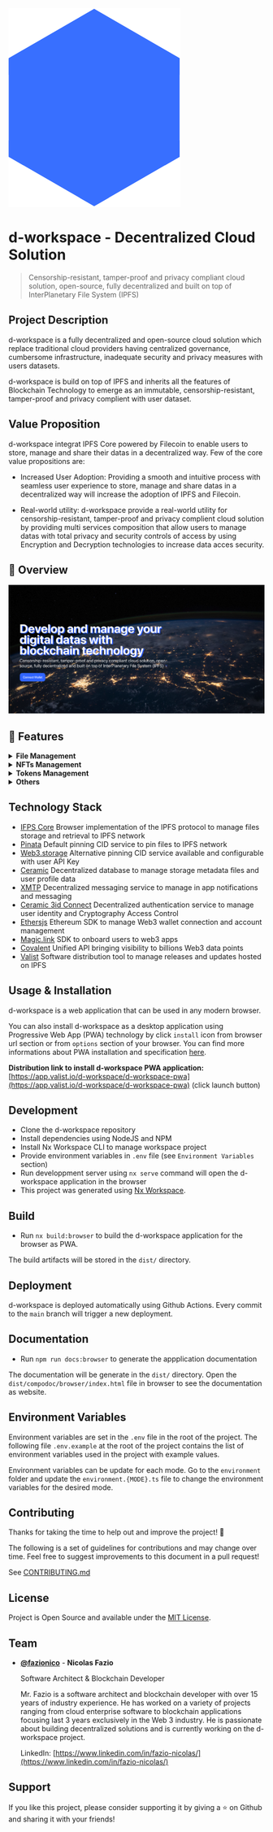 <img src="./apps/browser/src/assets/images/logo-colored.svg" />

# d-workspace - Decentralized Cloud Solution 

> Censorship-resistant, tamper-proof and privacy compliant cloud solution, open-source, fully decentralized and built on top of InterPlanetary File System (IPFS) 

## Project Description
d-workspace is a fully decentralized and open-source cloud solution which replace traditional cloud providers having centralized governance, cumbersome infrastructure, inadequate security and privacy measures with users datasets. 

d-workspace is build on top of IPFS and inherits all the features of Blockchain Technology to emerge as an immutable, censorship-resistant, tamper-proof and privacy complient with user dataset.

## Value Proposition
d-workspace integrat IPFS Core powered by Filecoin to enable users to store, manage and share their datas in a decentralized way. Few of the core value propositions are:

- Increased User Adoption: 
  Providing a smooth and intuitive process with seamless user experience to store, manage and share datas in a decentralized way will increase the adoption of IPFS and Filecoin.

- Real-world utility: 
  d-workspace provide a real-world utility for censorship-resistant, tamper-proof and privacy complient cloud solution by providing multi services composition that allow users to manage datas with total privacy and security controls of access by using Encryption and Decryption technologies to increase data acces security.

## 👀 Overview

<img src="./tools/images/d-workspace-screenshot-001.png" />

## 🚀 Features

<details>
  <summary><b>File Management</b></summary>

  - [x] Create folder
  - [x] Delete folder
  - [x] Rename folder
  - [x] Move folder
  - [x] List files from folder
  - [x] Search files in folder
  - [x] Upload files to specific folder
  - [x] Download file
  - [x] Delete file
  - [x] Rename file
  - [x] Move file
  - [x] Share copy file with public url link
  - [x] Download page for public IPFS hosted file
  - [x] Share copy file with custom access controls
  - [x] Notify user from shared encrypted file
  - [x] Preview file in app

</details>

<details>
  <summary><b>NFTs Management</b></summary>

  - [x] List NFTs from connected wallet
  - [x] Preview NFTs detail information
  - [x] Search NFTs by name
  - [x] Filter NFTs by chain

</details>

<details>
  <summary><b>Tokens Management</b></summary>

  - [x] List tokens from connected wallet
  - [x] List tokens from others wallet (watch mode)
  - [x] Get realtime tokens price
  - [x] Display tokens price 24h change in percents

</details>

<details>
  <summary><b>Others</b></summary>

  - [x] EVM chain support
  - [x] Shared file Notifications
  - [x] Data encryption 
  - [x] Files access control with wallet address
  - [x] Desktop app support using PWA technology
  - [x] Define IPFS service with user API Key

</details>


## Technology Stack

- [IFPS Core](https://js.ipfs.tech) Browser implementation of the IPFS protocol to manage files storage and retrieval to IPFS network 
- [Pinata](https://pinata.cloud) Default pinning CID service to pin files to IPFS network
- [Web3.storage](https.//web3.storage) Alternative pinning CID service available and configurable with user API Key
- [Ceramic](https://ceramic.network) Decentralized database to manage storage metadata files and user profile data
- [XMTP](https://xmtp.org/) Decentralized messaging service to manage in app notifications and messaging
- [Ceramic 3id Connect](https://github.com/ceramicstudio/js-3id) Decentralized authentication service to manage user identity and Cryptography Access Control
- [Ethersjs](https://docs.ethers.io/v5/) Ethereum SDK to manage Web3 wallet connection and account management 
- [Magic.link](https://magic.link/) SDK to onboard users to web3 apps
- [Covalent](https://www.covalenthq.com) Unified API bringing visibility to billions Web3 data points
- [Valist](https://app.valist.io/) Software distribution tool to manage releases and updates hosted on IPFS

## Usage & Installation

d-workspace is a web application that can be used in any modern browser. 

You can also install d-workspace as a desktop application using Progressive Web App (PWA) technology by click `install` icon from browser url section or from `options` section of your browser. You can find more informations about PWA installation and specification [here](https://developer.mozilla.org/en-US/docs/Web/Progressive_web_apps/Add_to_home_screen).

**Distribution link to install d-workspace PWA application:** [https://app.valist.io/d-workspace/d-workspace-pwa](https://app.valist.io/d-workspace/d-workspace-pwa) (click launch button)

## Development

- Clone the d-workspace repository
- Install dependencies using NodeJS and NPM
- Install Nx Workspace CLI to manage workspace project
- Provide environment variables in `.env` file (see `Environment Variables` section)
- Run developpment server using `nx serve` command will open the d-workspace application in the browser
- This project was generated using [Nx Workspace](https://nx.dev).

## Build
- Run `nx build:browser` to build the d-workspace application for the browser as PWA. 

The build artifacts will be stored in the `dist/` directory.

## Deployment 

d-workspace is deployed automatically using Github Actions. Every commit to the `main` branch will trigger a new deployment.

## Documentation

- Run `npm run docs:browser` to generate the appplication documentation

The documentation will be generate in the `dist/` directory. Open the `dist/compodoc/browser/index.html` file in browser to see the documentation as website.

## Environment Variables

Environment variables are set in the `.env` file in the root of the project. The following file  `.env.example` at the root of the project contains the list of environment variables used in the project with example values. 

Environment variables can be update for each mode. Go to the `environment` folder and update the `environment.{MODE}.ts` file to change the environment variables for the desired mode.

## Contributing

Thanks for taking the time to help out and improve the project! 🎉

The following is a set of guidelines for contributions and may change over time. Feel free to suggest improvements to this document in a pull request!

See [CONTRIBUTING.md](CONTRIBUTING.md)

## License

Project is Open Source and available under the [MIT License](LICENSE).

## Team

- [**@fazionico**](https://github.com/FazioNico) - **Nicolas Fazio** 
  
  Software Architect & Blockchain Developer

  Mr. Fazio is a software architect and blockchain developer with over 15 years of industry experience. He has worked on a variety of projects ranging from cloud enterprise software to blockchain applications focusing last 3 years exclusively in the Web 3 industry. He is passionate about building decentralized solutions and is currently working on the d-workspace project.

  LinkedIn: [https://www.linkedin.com/in/fazio-nicolas/](https://www.linkedin.com/in/fazio-nicolas/)

## Support

If you like this project, please consider supporting it by giving a ⭐️ on Github and sharing it with your friends! 